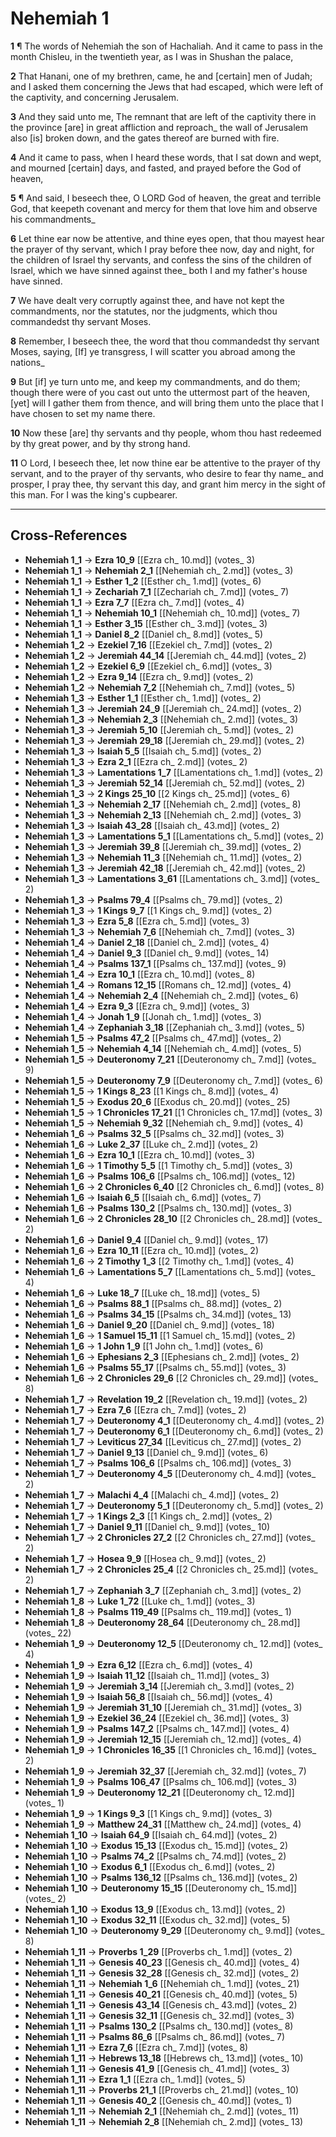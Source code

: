 # Nehemiah 1

**1** ¶ The words of Nehemiah the son of Hachaliah. And it came to pass in the month Chisleu, in the twentieth year, as I was in Shushan the palace,

**2** That Hanani, one of my brethren, came, he and [certain] men of Judah; and I asked them concerning the Jews that had escaped, which were left of the captivity, and concerning Jerusalem.

**3** And they said unto me, The remnant that are left of the captivity there in the province [are] in great affliction and reproach_ the wall of Jerusalem also [is] broken down, and the gates thereof are burned with fire.

**4** And it came to pass, when I heard these words, that I sat down and wept, and mourned [certain] days, and fasted, and prayed before the God of heaven,

**5** ¶ And said, I beseech thee, O LORD God of heaven, the great and terrible God, that keepeth covenant and mercy for them that love him and observe his commandments_

**6** Let thine ear now be attentive, and thine eyes open, that thou mayest hear the prayer of thy servant, which I pray before thee now, day and night, for the children of Israel thy servants, and confess the sins of the children of Israel, which we have sinned against thee_ both I and my father's house have sinned.

**7** We have dealt very corruptly against thee, and have not kept the commandments, nor the statutes, nor the judgments, which thou commandedst thy servant Moses.

**8** Remember, I beseech thee, the word that thou commandedst thy servant Moses, saying, [If] ye transgress, I will scatter you abroad among the nations_

**9** But [if] ye turn unto me, and keep my commandments, and do them; though there were of you cast out unto the uttermost part of the heaven, [yet] will I gather them from thence, and will bring them unto the place that I have chosen to set my name there.

**10** Now these [are] thy servants and thy people, whom thou hast redeemed by thy great power, and by thy strong hand.

**11** O Lord, I beseech thee, let now thine ear be attentive to the prayer of thy servant, and to the prayer of thy servants, who desire to fear thy name_ and prosper, I pray thee, thy servant this day, and grant him mercy in the sight of this man. For I was the king's cupbearer.

---

## Cross-References

- **Nehemiah 1_1** → **Ezra 10_9** [[Ezra ch_ 10.md]] (votes_ 3)
- **Nehemiah 1_1** → **Nehemiah 2_1** [[Nehemiah ch_ 2.md]] (votes_ 3)
- **Nehemiah 1_1** → **Esther 1_2** [[Esther ch_ 1.md]] (votes_ 6)
- **Nehemiah 1_1** → **Zechariah 7_1** [[Zechariah ch_ 7.md]] (votes_ 7)
- **Nehemiah 1_1** → **Ezra 7_7** [[Ezra ch_ 7.md]] (votes_ 4)
- **Nehemiah 1_1** → **Nehemiah 10_1** [[Nehemiah ch_ 10.md]] (votes_ 7)
- **Nehemiah 1_1** → **Esther 3_15** [[Esther ch_ 3.md]] (votes_ 3)
- **Nehemiah 1_1** → **Daniel 8_2** [[Daniel ch_ 8.md]] (votes_ 5)
- **Nehemiah 1_2** → **Ezekiel 7_16** [[Ezekiel ch_ 7.md]] (votes_ 2)
- **Nehemiah 1_2** → **Jeremiah 44_14** [[Jeremiah ch_ 44.md]] (votes_ 2)
- **Nehemiah 1_2** → **Ezekiel 6_9** [[Ezekiel ch_ 6.md]] (votes_ 3)
- **Nehemiah 1_2** → **Ezra 9_14** [[Ezra ch_ 9.md]] (votes_ 2)
- **Nehemiah 1_2** → **Nehemiah 7_2** [[Nehemiah ch_ 7.md]] (votes_ 5)
- **Nehemiah 1_3** → **Esther 1_1** [[Esther ch_ 1.md]] (votes_ 2)
- **Nehemiah 1_3** → **Jeremiah 24_9** [[Jeremiah ch_ 24.md]] (votes_ 2)
- **Nehemiah 1_3** → **Nehemiah 2_3** [[Nehemiah ch_ 2.md]] (votes_ 3)
- **Nehemiah 1_3** → **Jeremiah 5_10** [[Jeremiah ch_ 5.md]] (votes_ 2)
- **Nehemiah 1_3** → **Jeremiah 29_18** [[Jeremiah ch_ 29.md]] (votes_ 2)
- **Nehemiah 1_3** → **Isaiah 5_5** [[Isaiah ch_ 5.md]] (votes_ 2)
- **Nehemiah 1_3** → **Ezra 2_1** [[Ezra ch_ 2.md]] (votes_ 2)
- **Nehemiah 1_3** → **Lamentations 1_7** [[Lamentations ch_ 1.md]] (votes_ 2)
- **Nehemiah 1_3** → **Jeremiah 52_14** [[Jeremiah ch_ 52.md]] (votes_ 2)
- **Nehemiah 1_3** → **2 Kings 25_10** [[2 Kings ch_ 25.md]] (votes_ 6)
- **Nehemiah 1_3** → **Nehemiah 2_17** [[Nehemiah ch_ 2.md]] (votes_ 8)
- **Nehemiah 1_3** → **Nehemiah 2_13** [[Nehemiah ch_ 2.md]] (votes_ 3)
- **Nehemiah 1_3** → **Isaiah 43_28** [[Isaiah ch_ 43.md]] (votes_ 2)
- **Nehemiah 1_3** → **Lamentations 5_1** [[Lamentations ch_ 5.md]] (votes_ 2)
- **Nehemiah 1_3** → **Jeremiah 39_8** [[Jeremiah ch_ 39.md]] (votes_ 2)
- **Nehemiah 1_3** → **Nehemiah 11_3** [[Nehemiah ch_ 11.md]] (votes_ 2)
- **Nehemiah 1_3** → **Jeremiah 42_18** [[Jeremiah ch_ 42.md]] (votes_ 2)
- **Nehemiah 1_3** → **Lamentations 3_61** [[Lamentations ch_ 3.md]] (votes_ 2)
- **Nehemiah 1_3** → **Psalms 79_4** [[Psalms ch_ 79.md]] (votes_ 2)
- **Nehemiah 1_3** → **1 Kings 9_7** [[1 Kings ch_ 9.md]] (votes_ 2)
- **Nehemiah 1_3** → **Ezra 5_8** [[Ezra ch_ 5.md]] (votes_ 3)
- **Nehemiah 1_3** → **Nehemiah 7_6** [[Nehemiah ch_ 7.md]] (votes_ 3)
- **Nehemiah 1_4** → **Daniel 2_18** [[Daniel ch_ 2.md]] (votes_ 4)
- **Nehemiah 1_4** → **Daniel 9_3** [[Daniel ch_ 9.md]] (votes_ 14)
- **Nehemiah 1_4** → **Psalms 137_1** [[Psalms ch_ 137.md]] (votes_ 9)
- **Nehemiah 1_4** → **Ezra 10_1** [[Ezra ch_ 10.md]] (votes_ 8)
- **Nehemiah 1_4** → **Romans 12_15** [[Romans ch_ 12.md]] (votes_ 4)
- **Nehemiah 1_4** → **Nehemiah 2_4** [[Nehemiah ch_ 2.md]] (votes_ 6)
- **Nehemiah 1_4** → **Ezra 9_3** [[Ezra ch_ 9.md]] (votes_ 3)
- **Nehemiah 1_4** → **Jonah 1_9** [[Jonah ch_ 1.md]] (votes_ 3)
- **Nehemiah 1_4** → **Zephaniah 3_18** [[Zephaniah ch_ 3.md]] (votes_ 5)
- **Nehemiah 1_5** → **Psalms 47_2** [[Psalms ch_ 47.md]] (votes_ 2)
- **Nehemiah 1_5** → **Nehemiah 4_14** [[Nehemiah ch_ 4.md]] (votes_ 5)
- **Nehemiah 1_5** → **Deuteronomy 7_21** [[Deuteronomy ch_ 7.md]] (votes_ 9)
- **Nehemiah 1_5** → **Deuteronomy 7_9** [[Deuteronomy ch_ 7.md]] (votes_ 6)
- **Nehemiah 1_5** → **1 Kings 8_23** [[1 Kings ch_ 8.md]] (votes_ 4)
- **Nehemiah 1_5** → **Exodus 20_6** [[Exodus ch_ 20.md]] (votes_ 25)
- **Nehemiah 1_5** → **1 Chronicles 17_21** [[1 Chronicles ch_ 17.md]] (votes_ 3)
- **Nehemiah 1_5** → **Nehemiah 9_32** [[Nehemiah ch_ 9.md]] (votes_ 4)
- **Nehemiah 1_6** → **Psalms 32_5** [[Psalms ch_ 32.md]] (votes_ 3)
- **Nehemiah 1_6** → **Luke 2_37** [[Luke ch_ 2.md]] (votes_ 2)
- **Nehemiah 1_6** → **Ezra 10_1** [[Ezra ch_ 10.md]] (votes_ 3)
- **Nehemiah 1_6** → **1 Timothy 5_5** [[1 Timothy ch_ 5.md]] (votes_ 3)
- **Nehemiah 1_6** → **Psalms 106_6** [[Psalms ch_ 106.md]] (votes_ 12)
- **Nehemiah 1_6** → **2 Chronicles 6_40** [[2 Chronicles ch_ 6.md]] (votes_ 8)
- **Nehemiah 1_6** → **Isaiah 6_5** [[Isaiah ch_ 6.md]] (votes_ 7)
- **Nehemiah 1_6** → **Psalms 130_2** [[Psalms ch_ 130.md]] (votes_ 3)
- **Nehemiah 1_6** → **2 Chronicles 28_10** [[2 Chronicles ch_ 28.md]] (votes_ 2)
- **Nehemiah 1_6** → **Daniel 9_4** [[Daniel ch_ 9.md]] (votes_ 17)
- **Nehemiah 1_6** → **Ezra 10_11** [[Ezra ch_ 10.md]] (votes_ 2)
- **Nehemiah 1_6** → **2 Timothy 1_3** [[2 Timothy ch_ 1.md]] (votes_ 4)
- **Nehemiah 1_6** → **Lamentations 5_7** [[Lamentations ch_ 5.md]] (votes_ 4)
- **Nehemiah 1_6** → **Luke 18_7** [[Luke ch_ 18.md]] (votes_ 5)
- **Nehemiah 1_6** → **Psalms 88_1** [[Psalms ch_ 88.md]] (votes_ 2)
- **Nehemiah 1_6** → **Psalms 34_15** [[Psalms ch_ 34.md]] (votes_ 13)
- **Nehemiah 1_6** → **Daniel 9_20** [[Daniel ch_ 9.md]] (votes_ 18)
- **Nehemiah 1_6** → **1 Samuel 15_11** [[1 Samuel ch_ 15.md]] (votes_ 2)
- **Nehemiah 1_6** → **1 John 1_9** [[1 John ch_ 1.md]] (votes_ 6)
- **Nehemiah 1_6** → **Ephesians 2_3** [[Ephesians ch_ 2.md]] (votes_ 2)
- **Nehemiah 1_6** → **Psalms 55_17** [[Psalms ch_ 55.md]] (votes_ 3)
- **Nehemiah 1_6** → **2 Chronicles 29_6** [[2 Chronicles ch_ 29.md]] (votes_ 8)
- **Nehemiah 1_7** → **Revelation 19_2** [[Revelation ch_ 19.md]] (votes_ 2)
- **Nehemiah 1_7** → **Ezra 7_6** [[Ezra ch_ 7.md]] (votes_ 2)
- **Nehemiah 1_7** → **Deuteronomy 4_1** [[Deuteronomy ch_ 4.md]] (votes_ 2)
- **Nehemiah 1_7** → **Deuteronomy 6_1** [[Deuteronomy ch_ 6.md]] (votes_ 2)
- **Nehemiah 1_7** → **Leviticus 27_34** [[Leviticus ch_ 27.md]] (votes_ 2)
- **Nehemiah 1_7** → **Daniel 9_13** [[Daniel ch_ 9.md]] (votes_ 6)
- **Nehemiah 1_7** → **Psalms 106_6** [[Psalms ch_ 106.md]] (votes_ 3)
- **Nehemiah 1_7** → **Deuteronomy 4_5** [[Deuteronomy ch_ 4.md]] (votes_ 2)
- **Nehemiah 1_7** → **Malachi 4_4** [[Malachi ch_ 4.md]] (votes_ 2)
- **Nehemiah 1_7** → **Deuteronomy 5_1** [[Deuteronomy ch_ 5.md]] (votes_ 2)
- **Nehemiah 1_7** → **1 Kings 2_3** [[1 Kings ch_ 2.md]] (votes_ 2)
- **Nehemiah 1_7** → **Daniel 9_11** [[Daniel ch_ 9.md]] (votes_ 10)
- **Nehemiah 1_7** → **2 Chronicles 27_2** [[2 Chronicles ch_ 27.md]] (votes_ 2)
- **Nehemiah 1_7** → **Hosea 9_9** [[Hosea ch_ 9.md]] (votes_ 2)
- **Nehemiah 1_7** → **2 Chronicles 25_4** [[2 Chronicles ch_ 25.md]] (votes_ 2)
- **Nehemiah 1_7** → **Zephaniah 3_7** [[Zephaniah ch_ 3.md]] (votes_ 2)
- **Nehemiah 1_8** → **Luke 1_72** [[Luke ch_ 1.md]] (votes_ 3)
- **Nehemiah 1_8** → **Psalms 119_49** [[Psalms ch_ 119.md]] (votes_ 1)
- **Nehemiah 1_8** → **Deuteronomy 28_64** [[Deuteronomy ch_ 28.md]] (votes_ 22)
- **Nehemiah 1_9** → **Deuteronomy 12_5** [[Deuteronomy ch_ 12.md]] (votes_ 4)
- **Nehemiah 1_9** → **Ezra 6_12** [[Ezra ch_ 6.md]] (votes_ 4)
- **Nehemiah 1_9** → **Isaiah 11_12** [[Isaiah ch_ 11.md]] (votes_ 3)
- **Nehemiah 1_9** → **Jeremiah 3_14** [[Jeremiah ch_ 3.md]] (votes_ 2)
- **Nehemiah 1_9** → **Isaiah 56_8** [[Isaiah ch_ 56.md]] (votes_ 4)
- **Nehemiah 1_9** → **Jeremiah 31_10** [[Jeremiah ch_ 31.md]] (votes_ 3)
- **Nehemiah 1_9** → **Ezekiel 36_24** [[Ezekiel ch_ 36.md]] (votes_ 3)
- **Nehemiah 1_9** → **Psalms 147_2** [[Psalms ch_ 147.md]] (votes_ 4)
- **Nehemiah 1_9** → **Jeremiah 12_15** [[Jeremiah ch_ 12.md]] (votes_ 4)
- **Nehemiah 1_9** → **1 Chronicles 16_35** [[1 Chronicles ch_ 16.md]] (votes_ 2)
- **Nehemiah 1_9** → **Jeremiah 32_37** [[Jeremiah ch_ 32.md]] (votes_ 7)
- **Nehemiah 1_9** → **Psalms 106_47** [[Psalms ch_ 106.md]] (votes_ 3)
- **Nehemiah 1_9** → **Deuteronomy 12_21** [[Deuteronomy ch_ 12.md]] (votes_ 1)
- **Nehemiah 1_9** → **1 Kings 9_3** [[1 Kings ch_ 9.md]] (votes_ 3)
- **Nehemiah 1_9** → **Matthew 24_31** [[Matthew ch_ 24.md]] (votes_ 4)
- **Nehemiah 1_10** → **Isaiah 64_9** [[Isaiah ch_ 64.md]] (votes_ 2)
- **Nehemiah 1_10** → **Exodus 15_13** [[Exodus ch_ 15.md]] (votes_ 2)
- **Nehemiah 1_10** → **Psalms 74_2** [[Psalms ch_ 74.md]] (votes_ 2)
- **Nehemiah 1_10** → **Exodus 6_1** [[Exodus ch_ 6.md]] (votes_ 2)
- **Nehemiah 1_10** → **Psalms 136_12** [[Psalms ch_ 136.md]] (votes_ 2)
- **Nehemiah 1_10** → **Deuteronomy 15_15** [[Deuteronomy ch_ 15.md]] (votes_ 2)
- **Nehemiah 1_10** → **Exodus 13_9** [[Exodus ch_ 13.md]] (votes_ 2)
- **Nehemiah 1_10** → **Exodus 32_11** [[Exodus ch_ 32.md]] (votes_ 5)
- **Nehemiah 1_10** → **Deuteronomy 9_29** [[Deuteronomy ch_ 9.md]] (votes_ 8)
- **Nehemiah 1_11** → **Proverbs 1_29** [[Proverbs ch_ 1.md]] (votes_ 2)
- **Nehemiah 1_11** → **Genesis 40_23** [[Genesis ch_ 40.md]] (votes_ 4)
- **Nehemiah 1_11** → **Genesis 32_28** [[Genesis ch_ 32.md]] (votes_ 2)
- **Nehemiah 1_11** → **Nehemiah 1_6** [[Nehemiah ch_ 1.md]] (votes_ 21)
- **Nehemiah 1_11** → **Genesis 40_21** [[Genesis ch_ 40.md]] (votes_ 5)
- **Nehemiah 1_11** → **Genesis 43_14** [[Genesis ch_ 43.md]] (votes_ 2)
- **Nehemiah 1_11** → **Genesis 32_11** [[Genesis ch_ 32.md]] (votes_ 3)
- **Nehemiah 1_11** → **Psalms 130_2** [[Psalms ch_ 130.md]] (votes_ 8)
- **Nehemiah 1_11** → **Psalms 86_6** [[Psalms ch_ 86.md]] (votes_ 7)
- **Nehemiah 1_11** → **Ezra 7_6** [[Ezra ch_ 7.md]] (votes_ 8)
- **Nehemiah 1_11** → **Hebrews 13_18** [[Hebrews ch_ 13.md]] (votes_ 10)
- **Nehemiah 1_11** → **Genesis 41_9** [[Genesis ch_ 41.md]] (votes_ 3)
- **Nehemiah 1_11** → **Ezra 1_1** [[Ezra ch_ 1.md]] (votes_ 5)
- **Nehemiah 1_11** → **Proverbs 21_1** [[Proverbs ch_ 21.md]] (votes_ 10)
- **Nehemiah 1_11** → **Genesis 40_2** [[Genesis ch_ 40.md]] (votes_ 1)
- **Nehemiah 1_11** → **Nehemiah 2_1** [[Nehemiah ch_ 2.md]] (votes_ 11)
- **Nehemiah 1_11** → **Nehemiah 2_8** [[Nehemiah ch_ 2.md]] (votes_ 13)
